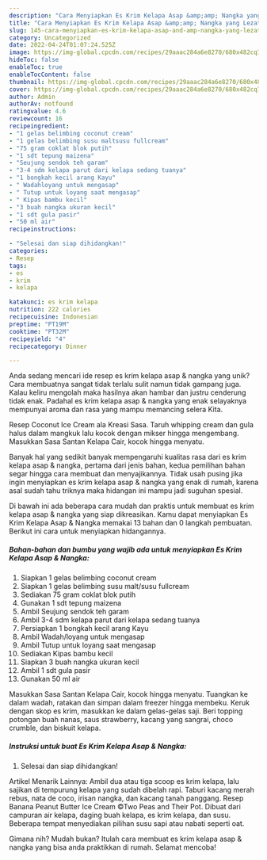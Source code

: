 ```yaml
---
description: "Cara Menyiapkan Es Krim Kelapa Asap &amp;amp; Nangka yang Lezat"
title: "Cara Menyiapkan Es Krim Kelapa Asap &amp;amp; Nangka yang Lezat"
slug: 145-cara-menyiapkan-es-krim-kelapa-asap-and-amp-nangka-yang-lezat
category: Uncategorized
date: 2022-04-24T01:07:24.525Z
image: https://img-global.cpcdn.com/recipes/29aaac284a6e8270/680x482cq70/es-krim-kelapa-asap-nangka-foto-resep-utama.jpg
hideToc: false
enableToc: true
enableTocContent: false
thumbnail: https://img-global.cpcdn.com/recipes/29aaac284a6e8270/680x482cq70/es-krim-kelapa-asap-nangka-foto-resep-utama.jpg
cover: https://img-global.cpcdn.com/recipes/29aaac284a6e8270/680x482cq70/es-krim-kelapa-asap-nangka-foto-resep-utama.jpg
author: Admin
authorAv: notfound
ratingvalue: 4.6
reviewcount: 16
recipeingredient:
- "1 gelas belimbing coconut cream"
- "1 gelas belimbing susu maltsusu fullcream"
- "75 gram coklat blok putih"
- "1 sdt tepung maizena"
- "Seujung sendok teh garam"
- "3-4 sdm kelapa parut dari kelapa sedang tuanya"
- "1 bongkah kecil arang Kayu"
- " Wadahloyang untuk mengasap"
- " Tutup untuk loyang saat mengasap"
- " Kipas bambu kecil"
- "3 buah nangka ukuran kecil"
- "1 sdt gula pasir"
- "50 ml air"
recipeinstructions:

- "Selesai dan siap dihidangkan!"
categories:
- Resep
tags:
- es
- krim
- kelapa

katakunci: es krim kelapa 
nutrition: 222 calories
recipecuisine: Indonesian
preptime: "PT19M"
cooktime: "PT32M"
recipeyield: "4"
recipecategory: Dinner

---
```





Anda sedang mencari ide resep es krim kelapa asap &amp; nangka yang unik? Cara membuatnya sangat tidak terlalu sulit namun tidak gampang juga. Kalau keliru mengolah maka hasilnya akan hambar dan justru cenderung tidak enak. Padahal es krim kelapa asap &amp; nangka yang enak selayaknya mempunyai aroma dan rasa yang mampu memancing selera Kita.





Resep Coconut Ice Cream ala Kreasi Sasa. Taruh whipping cream dan gula halus dalam mangkuk lalu kocok dengan mikser hingga mengembang. Masukkan Sasa Santan Kelapa Cair, kocok hingga menyatu.

Banyak hal yang sedikit banyak mempengaruhi kualitas rasa dari es krim kelapa asap &amp; nangka, pertama dari jenis bahan, kedua pemilihan bahan segar hingga cara membuat dan menyajikannya. Tidak usah pusing jika ingin menyiapkan es krim kelapa asap &amp; nangka yang enak di rumah, karena asal sudah tahu triknya maka hidangan ini mampu jadi suguhan spesial.






Di bawah ini ada beberapa cara mudah dan praktis untuk membuat es krim kelapa asap &amp; nangka yang siap dikreasikan. Kamu dapat menyiapkan Es Krim Kelapa Asap &amp; Nangka memakai 13 bahan dan 0 langkah pembuatan. Berikut ini cara untuk menyiapkan hidangannya.

<!--inarticleads1-->

##### Bahan-bahan dan bumbu yang wajib ada untuk menyiapkan Es Krim Kelapa Asap &amp; Nangka:

1. Siapkan 1 gelas belimbing coconut cream
1. Siapkan 1 gelas belimbing susu malt/susu fullcream
1. Sediakan 75 gram coklat blok putih
1. Gunakan 1 sdt tepung maizena
1. Ambil Seujung sendok teh garam
1. Ambil 3-4 sdm kelapa parut dari kelapa sedang tuanya
1. Persiapkan 1 bongkah kecil arang Kayu
1. Ambil  Wadah/loyang untuk mengasap
1. Ambil  Tutup untuk loyang saat mengasap
1. Sediakan  Kipas bambu kecil
1. Siapkan 3 buah nangka ukuran kecil
1. Ambil 1 sdt gula pasir
1. Gunakan 50 ml air


Masukkan Sasa Santan Kelapa Cair, kocok hingga menyatu. Tuangkan ke dalam wadah, ratakan dan simpan dalam freezer hingga membeku. Keruk dengan skop es krim, masukkan ke dalam gelas-gelas saji. Beri topping potongan buah nanas, saus strawberry, kacang yang sangrai, choco crumble, dan biskuit kelapa. 

<!--inarticleads2-->

##### Instruksi untuk buat Es Krim Kelapa Asap &amp; Nangka:


1. Selesai dan siap dihidangkan!

Artikel Menarik Lainnya: Ambil dua atau tiga scoop es krim kelapa, lalu sajikan di tempurung kelapa yang sudah dibelah rapi. Taburi kacang merah rebus, nata de coco, irisan nangka, dan kacang tanah panggang. Resep Banana Peanut Butter Ice Cream ©Two Peas and Their Pot. Dibuat dari campuran air kelapa, daging buah kelapa, es krim kelapa, dan susu. Beberapa tempat menyediakan pilihan susu sapi atau nabati seperti oat. 

Gimana nih? Mudah bukan? Itulah cara membuat es krim kelapa asap &amp; nangka yang bisa anda praktikkan di rumah. Selamat mencoba!
